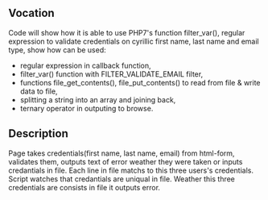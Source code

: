 ## Vocation
Code will show how it is able to use PHP7's function filter_var(), regular expression to validate credentials on cyrillic first name, last name 
and email type, show how can be used:
 * regular expression in callback function,
 * filter_var() function with FILTER_VALIDATE_EMAIL filter,
 * functions file_get_contents(), file_put_contents() to read from file & write data to file,
 * splitting a string into an array and joining back,
 * ternary operator in outputing to browse. 

## Description
Page takes credentials(first name, last name, email) from html-form, validates them, outputs text of error weather they were taken or inputs credantials in file.
Each line in file matchs to this three users's credentials. Script watches that credantials are uniqual in file. Weather this three credentials are 
consists in file it outputs error.
